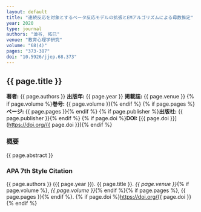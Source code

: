 ```yaml
---
layout: default
title: "連続反応を対象とするベータ反応モデルの拡張とEMアルゴリズムによる母数推定"
year: 2020
type: journal
authors: "澁谷, 拓巳"
venue: "教育心理学研究"
volume: "68(4)"
pages: "373-387"
doi: "10.5926/jjep.68.373"
---
```


## {{ page.title }}

**著者:** {{ page.authors }}
**出版年:** {{ page.year }}
**掲載誌:** {{ page.venue }}
{% if page.volume %}**巻号:** {{ page.volume }}{% endif %}
{% if page.pages %}**ページ:** {{ page.pages }}{% endif %}
{% if page.publisher %}**出版社:** {{ page.publisher }}{% endif %}
{% if page.doi %}**DOI:** [{{ page.doi }}](https://doi.org/{{ page.doi }}){% endif %}

### 概要
{{ page.abstract }}

### APA 7th Style Citation
{{ page.authors }} ({{ page.year }}). {{ page.title }}. *{{ page.venue }}*{% if page.volume %}, *{{ page.volume }}*{% endif %}{% if page.pages %}, {{ page.pages }}{% endif %}. {% if page.doi %}https://doi.org/{{ page.doi }}{% endif %}